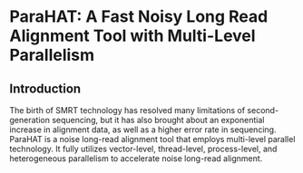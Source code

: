 # ParaHAT: A Fast Noisy Long Read Alignment Tool with Multi-Level Parallelism

## Introduction

The birth of SMRT technology has resolved many limitations of second-generation sequencing, but it has also brought about an exponential increase in alignment data, as well as a higher error rate in sequencing. ParaHAT is a noise long-read alignment tool that employs multi-level parallel technology. It fully utilizes vector-level, thread-level, process-level, and heterogeneous parallelism to accelerate noise long-read alignment.
